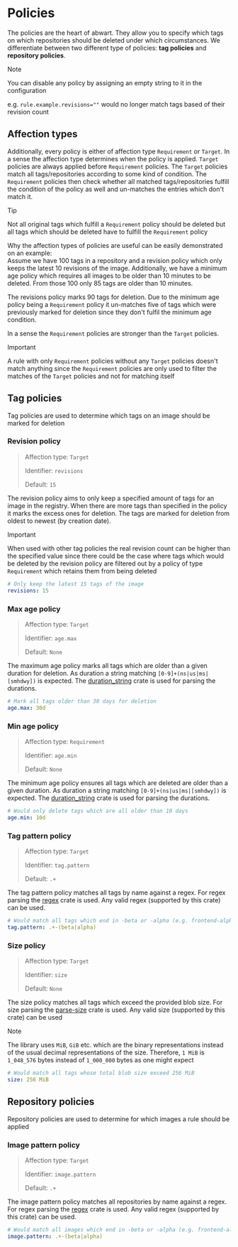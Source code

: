 # Policies

The policies are the heart of abwart. They allow you to specify which tags on which repositories should be deleted under which circumstances.
We differentiate between two different type of policies: **tag policies** and **repository policies**.

>[!NOTE]
> You can disable any policy by assigning an empty string to it in the configuration
>
> e.g. `rule.example.revisions=""` would no longer match tags based of their revision count

## Affection types

Additionally, every policy is either of affection type `Requirement` or `Target`. In a sense the affection type determines when the policy is applied. `Target` policies
are always applied before `Requirement` policies. The `Target` policies match all tags/repositories according to some kind of condition. The `Requirement` policies then
check whether all matched tags/repositories fulfill the condition of the policy as well and un-matches the entries which don't match it.

>[!TIP]
>Not all original tags which fulfill a `Requirement` policy should be deleted but all tags which should be deleted have to fulfill the `Requirement` policy

Why the affection types of policies are useful can be easily demonstrated on an example: <br>
Assume we have 100 tags in a repository and a revision policy which only keeps the latest 10 revisions of the image. 
Additionally, we have a minimum age policy 
which requires all images to be older than 10 minutes to be deleted. From those 100 only 85 tags are older than 10 minutes.

The revisions policy marks 90 tags for deletion. Due to the minimum age policy being a `Requirement` policy it un-matches
five of tags which were previously marked for deletion since they don't fulfil the minimum age condition.

In a sense the `Requirement` policies are stronger than the `Target` policies.

> [!IMPORTANT]
> A rule with only `Requirement` policies without any `Target` policies doesn't match anything since the `Requirement` policies are only used to filter the matches of the
> `Target` policies and not for matching itself

## Tag policies

Tag policies are used to determine which tags on an image should be marked for deletion

### Revision policy
> Affection type: `Target`
> 
> Identifier: `revisions`
> 
> Default: `15`

The revision policy aims to only keep a specified amount of tags for an image in the registry. When there are more tags than specified in the policy it
marks the excess ones for deletion. The tags are marked for deletion from oldest to newest (by creation date). 

> [!IMPORTANT]
> When used with other tag policies the real revision count can be higher than the specified value since there could be the case
> where tags which would be deleted by the revision policy are filtered out by a policy of type `Requirement` which retains them from being deleted

```yaml
# Only keep the latest 15 tags of the image
revisions: 15
```

### Max age policy
> Affection type: `Target`
>
> Identifier: `age.max`
>
> Default: `None`

The maximum age policy marks all tags which are older than a given duration for deletion. As duration a string matching
`[0-9]+(ns|us|ms|[smhdwy])` is expected. The [duration_string](https://docs.rs/duration-string/latest/duration_string/) crate is used for parsing the durations.

```yaml
# Mark all tags older than 30 days for deletion 
age.max: 30d
```

### Min age policy
> Affection type: `Requirement`
>
> Identifier: `age.min`
> 
> Default: `None`

The minimum age policy ensures all tags which are deleted are older than a given duration. As duration a string matching
`[0-9]+(ns|us|ms|[smhdwy])` is expected. The [duration_string](https://docs.rs/duration-string/latest/duration_string/) crate is used for parsing the durations.

```yaml
# Would only delete tags which are all older than 10 days
age.min: 10d
```

### Tag pattern policy
> Affection type: `Target`
>
> Identifier: `tag.pattern`
>
> Default: `.+`

The tag pattern policy matches all tags by name against a regex. For regex parsing the [regex](https://docs.rs/regex/latest/regex/) crate is used.
Any valid regex (supported by this crate) can be used.

```yaml
# Would match all tags which end in -beta or -alpha (e.g. frontend-alpha)
tag.pattern: .+-(beta|alpha)
```

### Size policy
> Affection type: `Target`
>
> Identifier: `size`
>
> Default: `None`

The size policy matches all tags which exceed the provided blob size. For size parsing the [parse-size](https://crates.io/crates/parse-size) crate is used. 
Any valid size (supported by this crate) can be used

>[!NOTE]
> The library uses `MiB`, `GiB` etc. which are the binary representations instead of the usual decimal representations of the size. Therefore, `1 MiB` is `1_048_576` bytes 
> instead of `1_000_000` bytes as one might expect

```yaml
# Would match all tags whose total blob size exceed 256 MiB  
size: 256 MiB
```

## Repository policies

Repository policies are used to determine for which images a rule should be applied

### Image pattern policy
> Affection type: `Target`
> 
> Identifier: `image.pattern`
>
> Default: `.+`

The image pattern policy matches all repositories by name against a regex. For regex parsing the [regex](https://docs.rs/regex/latest/regex/) crate is used.
Any valid regex (supported by this crate) can be used. 

```yaml
# Would match all images which end in -beta or -alpha (e.g. frontend-alpha)
image.pattern: .+-(beta|alpha)
```